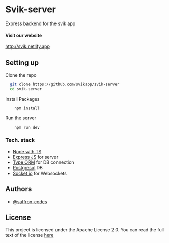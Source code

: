 
# Svik-server

Express backend for the svik app

#### Visit our website

http://svik.netlify.app





## Setting up

Clone the repo

```bash
  git clone https://github.com/svikapp/svik-server
  cd svik-server
```

Install Packages

```bash
    npm install
```

Run the server

```bash
    npm run dev
```

### Tech. stack

* [Node with TS](https://nodejs.org)
* [Express JS](https://expressjs.com) for server
* [Type ORM](https://typeorm.io) for DB connection
* [Postgresql](https://postgresql.org) DB
* [Socket io](https://socket.io) for Websockets




    
## Authors

- [@saffron-codes](https://www.github.com/saffron-codes)


## License

This project is licensed under the Apache License 2.0. You can read the full text of the license [here](https://choosealicense.com/licenses/apache-2.0/)

